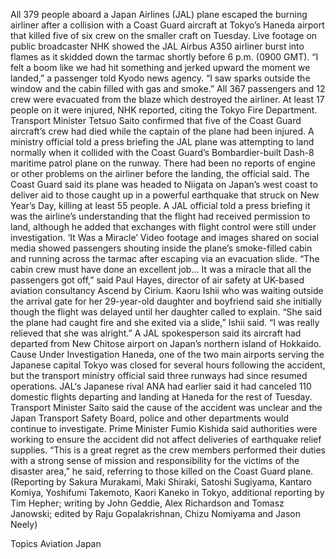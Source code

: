 All 379 people aboard a Japan Airlines (JAL) plane escaped the burning airliner after a collision with a Coast Guard aircraft at Tokyo’s Haneda airport that killed five of six crew on the smaller craft on Tuesday.
Live footage on public broadcaster NHK showed the JAL Airbus A350 airliner burst into flames as it skidded down the tarmac shortly before 6 p.m. (0900 GMT).
“I felt a boom like we had hit something and jerked upward the moment we landed,” a passenger told Kyodo news agency. “I saw sparks outside the window and the cabin filled with gas and smoke.”
All 367 passengers and 12 crew were evacuated from the blaze which destroyed the airliner.
At least 17 people on it were injured, NHK reported, citing the Tokyo Fire Department.
Transport Minister Tetsuo Saito confirmed that five of the Coast Guard aircraft’s crew had died while the captain of the plane had been injured.
A ministry official told a press briefing the JAL plane was attempting to land normally when it collided with the Coast Guard’s Bombardier-built Dash-8 maritime patrol plane on the runway.
There had been no reports of engine or other problems on the airliner before the landing, the official said.
The Coast Guard said its plane was headed to Niigata on Japan’s west coast to deliver aid to those caught up in a powerful earthquake that struck on New Year’s Day, killing at least 55 people.
A JAL official told a press briefing it was the airline’s understanding that the flight had received permission to land, although he added that exchanges with flight control were still under investigation.
‘It Was a Miracle’
Video footage and images shared on social media showed passengers shouting inside the plane’s smoke-filled cabin and running across the tarmac after escaping via an evacuation slide.
“The cabin crew must have done an excellent job... It was a miracle that all the passengers got off,” said Paul Hayes, director of air safety at UK-based aviation consultancy Ascend by Cirium.
Kaoru Ishii who was waiting outside the arrival gate for her 29-year-old daughter and boyfriend said she initially though the flight was delayed until her daughter called to explain.
“She said the plane had caught fire and she exited via a slide,” Ishii said. “I was really relieved that she was alright.”
A JAL spokesperson said its aircraft had departed from New Chitose airport on Japan’s northern island of Hokkaido.
Cause Under Investigation
Haneda, one of the two main airports serving the Japanese capital Tokyo was closed for several hours following the accident, but the transport ministry official said three runways had since resumed operations.
JAL‘s Japanese rival ANA had earlier said it had canceled 110 domestic flights departing and landing at Haneda for the rest of Tuesday.
Transport Minister Saito said the cause of the accident was unclear and the Japan Transport Safety Board, police and other departments would continue to investigate.
Prime Minister Fumio Kishida said authorities were working to ensure the accident did not affect deliveries of earthquake relief supplies.
“This is a great regret as the crew members performed their duties with a strong sense of mission and responsibility for the victims of the disaster area,” he said, referring to those killed on the Coast Guard plane.
(Reporting by Sakura Murakami, Maki Shiraki, Satoshi Sugiyama, Kantaro Komiya, Yoshifumi Takemoto, Kaori Kaneko in Tokyo, additional reporting by Tim Hepher; writing by John Geddie, Alex Richardson and Tomasz Janowski; edited by Raju Gopalakrishnan, Chizu Nomiyama and Jason Neely)

Topics
Aviation
Japan
